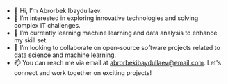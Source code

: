- 👋 Hi, I’m Abrorbek Ibaydullaev.
- 👀 I’m interested in exploring innovative technologies and solving complex IT challenges.
- 🌱 I’m currently learning machine learning and data analysis to enhance my skill set.
- 💞️ I’m looking to collaborate on open-source software projects related to data science and machine learning.
- 📫 You can reach me via email at abrorbekibaydullaev@email.com. Let's connect and work together on exciting projects!

<!---
Abrorbek-Ibaydullaev/Abrorbek-Ibaydullaev is a ✨ special ✨ repository because its `README.md` (this file) appears on your GitHub profile.
You can click the Preview link to take a look at your changes.
--->
<!---sdsabdabsdfdgdfgsgdfsg
bdasndbashjdb sabdhjabsdjhbasdjlbasd hasbdhjabs zbcj adsdkiller is goint to kill  you bro be aware lwebisj dsfbadhsjfnj vzcx vhjabdsjf vhj zhxcvjah sdfhjbdsjhf ahj werbwefifbjds fhdbfjhasd vhj cvxhjz hdjv ahjd vhj cxzvhja dshjv hxcjv ejh vhje vx vhj hvxvchdfbhjbasdf jsdfbeurougdusfbhjadsf xjchvbzkjxcvdhbjksd adsjfhbjkbhhxbcv ajsdfbjhbfasjdfbsd jhbdsf jkjxbsd fhabdsfeoaeyy43 uhuvfasdhjk zcxnvbbhd vcvxx vhsdh vh sdhv hd vhd vhs dfh sgdhs gfdgshgjd fg we rghe gerg  gsdfgj sdfgsdfgj  gdfsguuiu
jasbdjabsddfgsdfgdfsgdfg
 kasdabsdlhrgwejrhgwerhgjrg wergwhjrgjehr jhdfghsjdksdfguetuieubd djfgdfhsjkgsdf
 dsadkjbasakbsjdjabsdwqeui hsdaseiuasdghw czcghsdqasdiwyiyqiweb dsfdsfsdfdjnsjn
 djsfjdsbf rwrweg jwhrasdfsdfadsfwgerhj w
 j
 kjkdbsfjdsbf;jsdbfdhjlf i have to commit 3 or 4 every dayfdgdfgsdf dfsgdfs
-->
